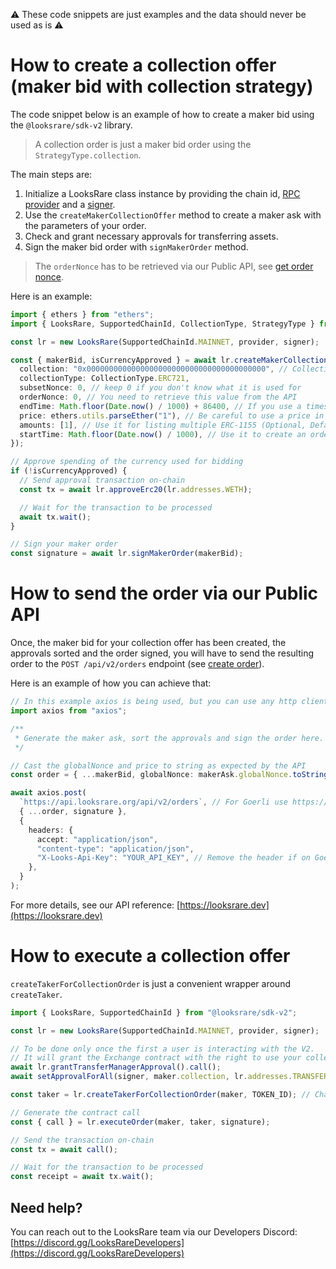 :warning: These code snippets are just examples and the data should never be used as is :warning:

# How to create a collection offer (maker bid with collection strategy)

The code snippet below is an example of how to create a maker bid using the `@looksrare/sdk-v2` library.

> A collection order is just a maker bid order using the `StrategyType.collection`.

The main steps are:

1. Initialize a LooksRare class instance by providing the chain id, [RPC provider](https://docs.ethers.io/v5/api/providers/) and a [signer](https://docs.ethers.io/v5/api/signer/).
2. Use the `createMakerCollectionOffer` method to create a maker ask with the parameters of your order.
3. Check and grant necessary approvals for transferring assets.
4. Sign the maker bid order with `signMakerOrder` method.

> The `orderNonce` has to be retrieved via our Public API, see [get order nonce](https://looksrare.dev/v2/reference/getordernonce).

Here is an example:

```ts
import { ethers } from "ethers";
import { LooksRare, SupportedChainId, CollectionType, StrategyType } from "@looksrare/sdk-v2";

const lr = new LooksRare(SupportedChainId.MAINNET, provider, signer);

const { makerBid, isCurrencyApproved } = await lr.createMakerCollectionOffer({
  collection: "0x0000000000000000000000000000000000000000", // Collection address
  collectionType: CollectionType.ERC721,
  subsetNonce: 0, // keep 0 if you don't know what it is used for
  orderNonce: 0, // You need to retrieve this value from the API
  endTime: Math.floor(Date.now() / 1000) + 86400, // If you use a timestamp in ms, the function will revert
  price: ethers.utils.parseEther("1"), // Be careful to use a price in wei, this example is for 1 ETH
  amounts: [1], // Use it for listing multiple ERC-1155 (Optional, Default to [1])
  startTime: Math.floor(Date.now() / 1000), // Use it to create an order that will be valid in the future (Optional, Default to now)
});

// Approve spending of the currency used for bidding
if (!isCurrencyApproved) {
  // Send approval transaction on-chain
  const tx = await lr.approveErc20(lr.addresses.WETH);

  // Wait for the transaction to be processed
  await tx.wait();
}

// Sign your maker order
const signature = await lr.signMakerOrder(makerBid);
```

# How to send the order via our Public API

Once, the maker bid for your collection offer has been created, the approvals sorted and the order signed, you will have to send the resulting order to the `POST /api/v2/orders` endpoint (see [create order](https://looksrare.dev/v2/reference/createorder)).

Here is an example of how you can achieve that:

```ts
// In this example axios is being used, but you can use any http client
import axios from "axios";

/**
 * Generate the maker ask, sort the approvals and sign the order here. As shown in the example above.
 */

// Cast the globalNonce and price to string as expected by the API
const order = { ...makerBid, globalNonce: makerAsk.globalNonce.toString(), price: makerAsk.price.toString() };

await axios.post(
  `https://api.looksrare.org/api/v2/orders`, // For Goerli use https://api-goerli.looksrare.org/api/v2/orders
  { ...order, signature },
  {
    headers: {
      accept: "application/json",
      "content-type": "application/json",
      "X-Looks-Api-Key": "YOUR_API_KEY", // Remove the header if on Goerli
    },
  }
);
```

For more details, see our API reference: [https://looksrare.dev](https://looksrare.dev)

# How to execute a collection offer

`createTakerForCollectionOrder` is just a convenient wrapper around `createTaker`.

```ts
import { LooksRare, SupportedChainId } from "@looksrare/sdk-v2";

const lr = new LooksRare(SupportedChainId.MAINNET, provider, signer);

// To be done only once the first a user is interacting with the V2.
// It will grant the Exchange contract with the right to use your collections approvals done on the transfer manager.
await lr.grantTransferManagerApproval().call();
await setApprovalForAll(signer, maker.collection, lr.addresses.TRANSFER_MANAGER_V2);

const taker = lr.createTakerForCollectionOrder(maker, TOKEN_ID); // Change the token id

// Generate the contract call
const { call } = lr.executeOrder(maker, taker, signature);

// Send the transaction on-chain
const tx = await call();

// Wait for the transaction to be processed
const receipt = await tx.wait();
```

## Need help?

You can reach out to the LooksRare team via our Developers Discord: [https://discord.gg/LooksRareDevelopers](https://discord.gg/LooksRareDevelopers)
